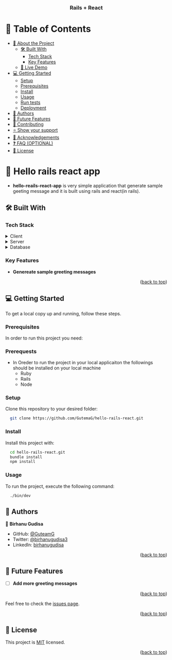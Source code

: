 <a name="readme-top"></a>

<div align="center">

  <h3><b>Rails + React</b></h3>

</div>

<!-- TABLE OF CONTENTS -->

# 📗 Table of Contents

- [📖 About the Project](#about-project)
  - [🛠 Built With](#built-with)
    - [Tech Stack](#tech-stack)
    - [Key Features](#key-features)
  - [🚀 Live Demo](#live-demo)
- [💻 Getting Started](#getting-started)
  - [Setup](#setup)
  - [Prerequisites](#prerequisites)
  - [Install](#install)
  - [Usage](#usage)
  - [Run tests](#run-tests)
  - [Deployment](#deployment)
- [👥 Authors](#authors)
- [🔭 Future Features](#future-features)
- [🤝 Contributing](#contributing)
- [⭐️ Show your support](#support)
- [🙏 Acknowledgements](#acknowledgements)
- [❓ FAQ (OPTIONAL)](#faq)
- [📝 License](#license)


# 📖 Hello rails react app <a name="about-project"></a>

- **hello-reails-react-app** is very simple application that generate sample geeting message and it is built using rails and react(in rails). 

## 🛠 Built With <a name="built-with"></a>

### Tech Stack <a name="tech-stack"></a>


<details>
  <summary>Client</summary>
  <ul>
    <li><a href="https://reactjs.org/">React.js</a></li>
  </ul>
</details>

<details>
  <summary>Server</summary>
  <ul>
    <li><a href="https://expressjs.com/">Ruby (Rails)</a></li>
  </ul>
</details>

<details>
<summary>Database</summary>
  <ul>
    <li><a href="https://www.postgresql.org/">PostgreSQL</a></li>
  </ul>
</details>

<!-- Features -->

### Key Features <a name="key-features"></a>


- **Genereate sample greeting messages**

<p align="right">(<a href="#readme-top">back to top</a>)</p>

<!-- LIVE DEMO -->


## 💻 Getting Started <a name="getting-started"></a>

To get a local copy up and running, follow these steps.

### Prerequisites

In order to run this project you need:

### Prerequests
* In Oreder to run the project in your local applicaiton the followings should be installed on your local machine
  - Ruby
  - Rails
  - Node
<!--
Example command:

```sh
 gem install rails
```
 -->

### Setup

Clone this repository to your desired folder:


```sh
  git clone https://github.com/GutemaG/hello-rails-react.git
```

### Install

Install this project with:


```sh
  cd hello-rails-react.git
  bundle install
  npm install

```

### Usage

To run the project, execute the following command:

```sh
  ./bin/dev

```

## 👥 Authors <a name="authors"></a>


👤 **Birhanu Gudisa**

- GitHub: [@GuteamG](https://github.com/GutemaG)
- Twitter: [@birhanugudisa3](https://twitter.com/birhanugudisa3)
- LinkedIn: [birhanugudisa](https://linkedin.com/in/birhanugudisa)


<p align="right">(<a href="#readme-top">back to top</a>)</p>


## 🔭 Future Features <a name="future-features"></a>

- [ ] **Add more greeting messages**

<p align="right">(<a href="#readme-top">back to top</a>)</p>

<!-- CONTRIBUTING -->

Feel free to check the [issues page](https://github.com/GutemaG/hello-rails-react.git/issue).

<p align="right">(<a href="#readme-top">back to top</a>)</p>

<!-- SUPPORT -->

## 📝 License <a name="license"></a>

This project is [MIT](./MIT.md) licensed.

<p align="right">(<a href="#readme-top">back to top</a>)</p>

